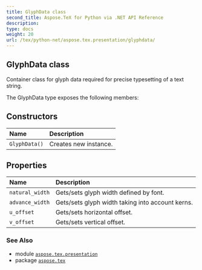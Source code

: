 ```yaml
---
title: GlyphData class
second_title: Aspose.TeX for Python via .NET API Reference
description: 
type: docs
weight: 20
url: /tex/python-net/aspose.tex.presentation/glyphdata/
---
```


## GlyphData class

Container class for glyph data required for precise typesetting of a text string.



The GlyphData type exposes the following members:
## Constructors
| Name | Description |
| :- | :- |
| `GlyphData()` | Creates new instance. |
## Properties
| Name | Description |
| :- | :- |
| `natural_width` | Gets/sets glyph width defined by font. |
| `advance_width` | Gets/sets glyph width taking into account kerns. |
| `u_offset` | Gets/sets horizontal offset. |
| `v_offset` | Gets/sets vertical offset. |

### See Also

* module [`aspose.tex.presentation`](/tex/python-net/aspose.tex.presentation/)
* package [`aspose.tex`](/tex/python-net/)

